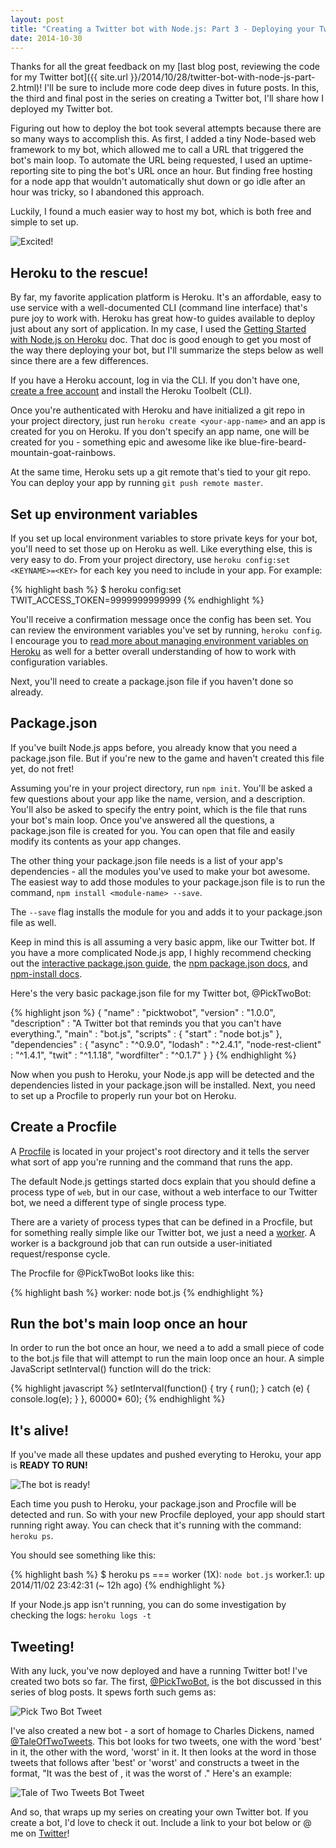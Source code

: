 ```yaml
---
layout: post
title: "Creating a Twitter bot with Node.js: Part 3 - Deploying your Twitter bot"
date: 2014-10-30
---
```


Thanks for all the great feedback on my [last blog post, reviewing the code for my Twitter bot]({{ site.url }}/2014/10/28/twitter-bot-with-node-js-part-2.html)! I'll be sure to include more code deep dives in future posts. In this, the third and final post in the series on creating a Twitter bot, I'll share how I deployed my Twitter bot.

Figuring out how to deploy the bot took several attempts because there are so many ways to accomplish this. As first, I added a tiny Node-based web framework to my bot, which allowed me to call a URL that triggered the bot's main loop. To automate the URL being requested, I used an uptime-reporting site to ping the bot's URL once an hour. But finding free hosting for a node app that wouldn't automatically shut down or go idle after an hour was tricky, so I abandoned this approach. 

Luckily, I found a much easier way to host my bot, which is both free and simple to set up.

![Excited!](/images/excited-wiig.gif)

## Heroku to the rescue! 
By far, my favorite application platform is Heroku. It's an affordable, easy to use service with a well-documented CLI (command line interface) that's pure joy to work with. Heroku has great how-to guides available to deploy just about any sort of application. In my case, I used the [Getting Started with Node.js on Heroku](https://devcenter.heroku.com/articles/getting-started-with-nodejs) doc. That doc is good enough to get you most of the way there deploying your bot, but I'll summarize the steps below as well since there are a few differences.

If you have a Heroku account, log in via the CLI. If you don't have one, [create a free account](https://signup.heroku.com/dc) and install the Heroku Toolbelt (CLI).

Once you're authenticated with Heroku and have initialized a git repo in your project directory, just run `heroku create <your-app-name>` and an app is created for you on Heroku. If you don't specify an app name, one will be created for you - something epic and awesome like ike blue-fire-beard-mountain-goat-rainbows.

At the same time, Heroku sets up a git remote that's tied to your git repo. You can deploy your app by running `git push remote master`.

## Set up environment variables

If you set up local environment variables to store private keys for your bot, you'll need to set those up on Heroku as well. Like everything else, this is very easy to do. From your project directory, use `heroku config:set <KEYNAME>=<KEY>` for each key you need to include in your app. For example: 

{% highlight bash %}
$ heroku config:set TWIT_ACCESS_TOKEN=9999999999999
{% endhighlight %}

You'll receive a confirmation message once the config has been set. You can review the environment variables you've set by running, `heroku config`. I encourage you to [read more about managing environment variables on Heroku](https://devcenter.heroku.com/articles/config-vars)  as well for a better overall understanding of how to work with configuration variables. 

Next, you'll need to create a package.json file if you haven't done so already.

## Package.json

If you've built Node.js apps before, you already know that you need a package.json file. But if you're new to the game and haven't created this file yet, do not fret! 

Assuming you're in your project directory, run `npm init`. You'll be asked a few questions about your app like the name, version, and a description. You'll also be asked to specify the entry point, which is the file that runs your bot's main loop. Once you've answered all the questions, a package.json file is created for you. You can open that file and easily modify its contents as your app changes.

The other thing your package.json file needs is a list of your app's dependencies - all the modules you've used to make your bot awesome. The easiest way to add those modules to your package.json file is to run the command, `npm install <module-name> --save`.

The `--save` flag installs the module for you and adds it to your package.json file as well.

Keep in mind this is all assuming a very basic appm, like our Twitter bot. If you have a more complicated Node.js app, I highly recommend checking out the [interactive package.json guide](http://browsenpm.org/package.json), the [npm package.json docs](https://www.npmjs.org/doc/files/package.json.html), and [npm-install docs](https://www.npmjs.org/doc/cli/npm-install.html). 

Here's the very basic package.json file for my Twitter bot, @PickTwoBot:

{% highlight json %}
{
  "name"            : "picktwobot",
  "version"         : "1.0.0",
  "description"     : "A Twitter bot that reminds you that you can't have everything.",
  "main"            : "bot.js", 
  "scripts"         : {
                        "start" : "node bot.js"
                      },
  "dependencies"    : {
                        "async"             : "^0.9.0",
                        "lodash"            : "^2.4.1",
                        "node-rest-client"  : "^1.4.1",
                        "twit"              : "^1.1.18",
                        "wordfilter"        : "^0.1.7"
                      }
}
{% endhighlight %}

Now when you push to Heroku, your Node.js app will be detected and the dependencies listed in your package.json will be installed. Next, you need to set up a Procfile to properly run your bot on Heroku.

## Create a Procfile

A [Procfile](https://devcenter.heroku.com/articles/procfile) is located in your project's root directory and it tells the server what sort of app you're running and the command that runs the app. 

The default Node.js gettings started docs explain that you should define a process type of `web`, but in our case, without a web interface to our Twitter bot, we need a different type of single process type. 

There are a variety of process types that can be defined in a Procfile, but for something really simple like our Twitter bot, we just a need a [worker](https://devcenter.heroku.com/articles/background-jobs-queueing). A worker is a background job that can run outside a user-initiated request/response cycle. 

The Procfile for @PickTwoBot looks like this: 

{% highlight bash %}
worker: node bot.js
{% endhighlight %}

## Run the bot's main loop once an hour

In order to run the bot once an hour, we need a to add a small piece of code to the bot.js file that will attempt to run the main loop once an hour. A simple JavaScript setInterval() function will do the trick: 

{% highlight javascript %}
setInterval(function() {
  try {
    run();
  }
  catch (e) {
    console.log(e);
  }
}, 60000* 60);
{% endhighlight %}

## It's alive!

If you've made all these updates and pushed everyting to Heroku, your app is **READY TO RUN!**

![The bot is ready!](/images/oprah-excited.gif)

Each time you push to Heroku, your package.json and Procfile will be detected and run. So with your new Procfile deployed, your app should start running right away. You can check that it's running with the command: `heroku ps`.

You should see something like this: 

{% highlight bash %}
$ heroku ps
=== worker (1X): `node bot.js`
worker.1: up 2014/11/02 23:42:31 (~ 12h ago)
{% endhighlight %}

If your Node.js app isn't running, you can do some investigation by checking the logs: 
`heroku logs -t`

## Tweeting!

With any luck, you've now deployed and have a running Twitter bot! I've created two bots so far. The first, [@PickTwoBot](http://twitter.com/picktwobot), is the bot discussed in this series of blog posts. It spews forth such gems as:

![Pick Two Bot Tweet](/images/picktwobot.png)

I've also created a new bot - a sort of homage to Charles Dickens, named  [@TaleOfTwoTweets](https://twitter.com/taleoftwotweets). This bot looks for two tweets, one with the word 'best' in it, the other with the word, 'worst' in it. It then looks at the word in those tweets that follows after 'best' or 'worst' and constructs a tweet in the format, "It was the best of <word>, it was the worst of <word>." Here's an example: 

![Tale of Two Tweets Bot Tweet](/images/taleoftwotweets.png)

And so, that wraps up my series on creating your own Twitter bot. If you create a bot, I'd love to check it out. Include a link to your bot below or @ me on [Twitter](https://twitter.com/ursooperduper)!
